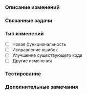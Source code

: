 ### Описание изменений
<!-- Опишите, какие изменения вносит данный Pull Request. -->

### Связанные задачи
<!-- Закройте связанные задачи, если они есть. Например, "Closes #123". -->

### Тип изменений
- [ ] Новая функциональность
- [ ] Исправление ошибок
- [ ] Улучшение существующего кода
- [ ] Другие изменения

### Тестирование
<!-- Как вы тестировали ваши изменения? -->

### Дополнительные замечания
<!-- Любые другие комментарии, которые могут помочь ревьюеру. -->
